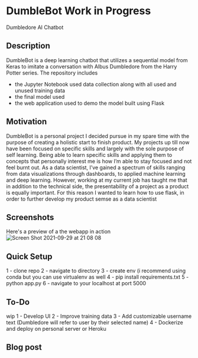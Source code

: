 # DumbleBot Work in Progress
 Dumbledore AI Chatbot

## Description
DumbleBot is a deep learning chatbot that utilizes a sequential model from Keras to imitate a conversation with Albus Dumbledore from the Harry Potter series. 
The repository includes 
 - the Jupyter Notebook used data collection along with all used and unused training data
 - the final model used 
 - the web application used to demo the model built using Flask

## Motivation 
DumbleBot is a personal project I decided pursue in my spare time with the purpose of creating a holistic start to finish product. My projects up till now have been focused on specific skills and largely with the sole purpose of self learning. Being able to learn specific skills and applying them to concepts that personally interest me is how I’m able to stay focused and not feel burnt out. As a data scientist, I’ve gained a spectrum of skills ranging from data visualizations through dashboards, to applied machine learning and deep learning. However, working at my current job has taught me that in addition to the technical side, the presentability of a project as a product is equally important. For this reason I wanted to learn how to use flask, in order to further develop my product semse as a data scientist 

## Screenshots 
Here's a preview of a the webapp in action
![Screen Shot 2021-09-29 at 21 08 08](https://user-images.githubusercontent.com/42952515/135324788-509fabf8-15a1-4681-b48f-6fd0cf3a2a4a.png)

## Quick Setup 
 
1 - clone repo
2 - navigate to directory
3 - create env (i recommend using conda but you can use virtualenv as well
4 - pip install requirements.txt
5 - python app.py
6 - navigate to your localhost at port 5000

## To-Do
wip
1 - Develop UI
2 - Improve training data
3 - Add customizable username text (Dumbledore will refer to user by their selected name)
4 - Dockerize and deploy on personal server or Heroku

## Blog post
